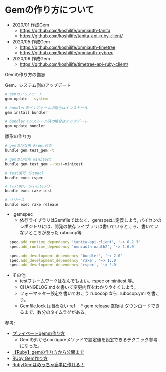 # Gemの作り方について

- 2020/01 作成Gem
  - https://github.com/koshilife/omniauth-tanita
  - https://github.com/koshilife/tanita-api-ruby-client/
- 2020/05 作成Gem
  - https://github.com/koshilife/omniauth-timetree
  - https://github.com/koshilife/omniauth-cybozu
- 2020/06 作成Gem
  - https://github.com/koshilife/timetree-api-ruby-client/

Gemの作り方の備忘

Gem、システム側のアップデート

```sh
# gemのアップデート
gem update --system

# bundler未インストールの場合はインストール
gem install bundler

# bundlerインストール済の場合はアップデート
gem update bundler
```

雛形の作り方

```sh
# gemのひな形 Rspec付き
bundle gem test_gem -t

# gemのひな形 minitest
bundle gem test_gem --test=minitest
```

```sh
# test実行 (Rspec)
bundle exec rspec

# test実行 (minitest)
bundle exec rake test

# リリース
bundle exec rake release
```

* .gemspec
  * 依存ライブラリはGemfileではなく、gemspecに定義しよう, パイセンのレポジトリには、開発の依存ライブラリは書いているところ、書いていないところがあった rubocop等

```ruby
  spec.add_runtime_dependency 'tanita-api-client', '~> 0.2.3'
  spec.add_runtime_dependency 'omniauth-oauth2', '~> 1.6.0'

  spec.add_development_dependency 'bundler', '~> 2.0'
  spec.add_development_dependency 'rake', '~> 12.0'
  spec.add_development_dependency 'rspec', '~> 3.0'
```

* その他
  * testフレームワークはなんでもよい。rspec or minitest 等。
  * CHANGELOG.md を書いて変更内容をわかりやすくしよう。
  * フォーマッター設定を書いておこう rubocop なら .rubocop.yml を書こう。
  * Gemfile.lock は含めない [ref](https://sanematsu.wordpress.com/2018/07/22/ignore-or-not-ignore/)
　* gem release 直後は ダウンロードできるまで、数分のタイムラグがある。

参考:
- [プライベートgemの作り方](https://qiita.com/nysalor/items/c626e893f6a0d2d3782e)
  - Gemの外からconfigureメソッドで設定値を設定できるテクニック参考になった。
- [【Ruby】gemの作り方から公開まで](https://qiita.com/9sako6/items/72994b8b1c00af4e61fe)
- [RUby Gem作り方](https://morizyun.github.io/blog/ruby-gem-easy-publish-library-rails/index.html)
- [RubyGemはめっちゃ簡単に作れる！](https://morizyun.github.io/blog/ruby-gem-easy-publish-library-rails/index.html)
